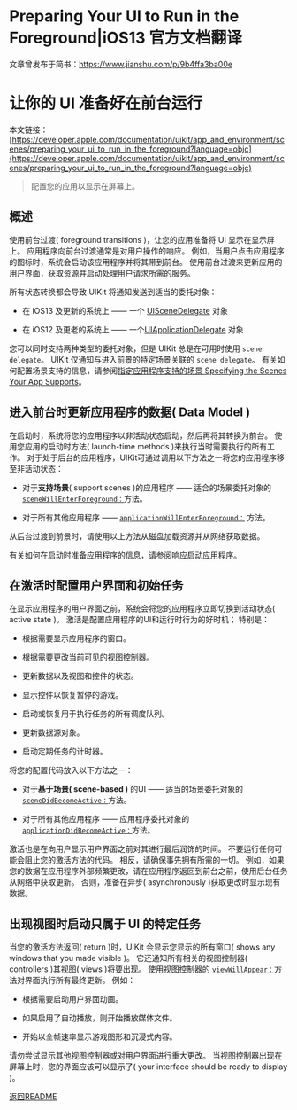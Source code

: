 # Preparing Your UI to Run in the Foreground|iOS13 官方文档翻译

文章曾发布于简书：https://www.jianshu.com/p/9b4ffa3ba00e

# 让你的 UI 准备好在前台运行

本文链接：[https://developer.apple.com/documentation/uikit/app_and_environment/scenes/preparing_your_ui_to_run_in_the_foreground?language=objc](https://developer.apple.com/documentation/uikit/app_and_environment/scenes/preparing_your_ui_to_run_in_the_foreground?language=objc)

> 配置您的应用以显示在屏幕上。

## 概述

使用前台过渡( foreground transitions )，让您的应用准备将 UI 显示在显示屏上。 应用程序向前台过渡通常是对用户操作的响应。 例如，当用户点击应用程序的图标时，系统会启动该应用程序并将其带到前台。 使用前台过渡来更新应用的用户界面，获取资源并启动处理用户请求所需的服务。

所有状态转换都会导致 UIKit 将通知发送到适当的委托对象：

- 在 iOS13 及更新的系统上 —— 一个 [UISceneDelegate](https://developer.apple.com/documentation/uikit/uiscenedelegate?language=objc) 对象

- 在 iOS12 及更老的系统上 —— 一个[UIApplicationDelegate](https://developer.apple.com/documentation/uikit/uiapplicationdelegate?language=objc) 对象

您可以同时支持两种类型的委托对象，但是 UIKit 总是在可用时使用 `scene delegate`。 UIKit 仅通知与进入前景的特定场景关联的 `scene delegate`。 有关如何配置场景支持的信息，请参阅[指定应用程序支持的场景 Specifying the Scenes Your App Supports](https://developer.apple.com/documentation/uikit/app_and_environment/scenes/specifying_the_scenes_your_app_supports?language=objc)。

## 进入前台时更新应用程序的数据( Data Model )

在启动时，系统将您的应用程序以非活动状态启动，然后再将其转换为前台。 使用您应用的启动时方法( launch-time methods )来执行当时需要执行的所有工作。 对于处于后台的应用程序，UIKit可通过调用以下方法之一将您的应用程序移至非活动状态：

- 对于**支持场景**( support scenes )的应用程序 —— 适合的场景委托对象的 [`sceneWillEnterForeground：`](https://developer.apple.com/documentation/uikit/uiscenedelegate/3197918-scenewillenterforeground?language=objc)方法。

- 对于所有其他应用程序 —— [`applicationWillEnterForeground：`](https://developer.apple.com/documentation/uikit/uiapplicationdelegate/1623076-applicationwillenterforeground?language=objc) 方法。

从后台过渡到前景时，请使用以上方法从磁盘加载资源并从网络获取数据。

有关如何在启动时准备应用程序的信息，请参阅[响应启动应用程序](https://developer.apple.com/documentation/uikit/app_and_environment/responding_to_the_launch_of_your_app?language=objc)。

## 在激活时配置用户界面和初始任务

在显示应用程序的用户界面之前，系统会将您的应用程序立即切换到活动状态( active state )。 激活是配置应用程序的UI和运行时行为的好时机； 特别是：

- 根据需要显示应用程序的窗口。

- 根据需要更改当前可见的视图控制器。

- 更新数据以及视图和控件的状态。

- 显示控件以恢复暂停的游戏。

- 启动或恢复用于执行任务的所有调度队列。

- 更新数据源对象。

- 启动定期任务的计时器。

将您的配置代码放入以下方法之一：

- 对于**基于场景( scene-based )** 的UI —— 适当的场景委托对象的 [`sceneDidBecomeActive：`](https://developer.apple.com/documentation/uikit/uiscenedelegate/3197915-scenedidbecomeactive?language=objc)方法。

- 对于所有其他应用程序 —— 应用程序委托对象的[`applicationDidBecomeActive：`](https://developer.apple.com/documentation/uikit/uiapplicationdelegate/1622956-applicationdidbecomeactive?language=objc)方法。

激活也是在向用户显示用户界面之前对其进行最后润饰的时间。 不要运行任何可能会阻止您的激活方法的代码。 相反，请确保事先拥有所需的一切。 例如，如果您的数据在应用程序外部频繁更改，请在应用程序返回到前台之前，使用后台任务从网络中获取更新。 否则，准备在异步( asynchronously )获取更改时显示现有数据。

## 出现视图时启动只属于 UI 的特定任务

当您的激活方法返回( return )时，UIKit 会显示您显示的所有窗口( shows any windows that you made visible )。 它还通知所有相关的视图控制器( controllers )其视图( views )将要出现。 使用视图控制器的 [`viewWillAppear：`](https://developer.apple.com/documentation/uikit/uiviewcontroller/1621510-viewwillappear?language=objc)方法对界面执行所有最终更新。 例如：

- 根据需要启动用户界面动画。

- 如果启用了自动播放，则开始播放媒体文件。

- 开始以全帧速率显示游戏图形和沉浸式内容。

请勿尝试显示其他视图控制器或对用户界面进行重大更改。 当视图控制器出现在屏幕上时，您的界面应该可以显示了( your interface should be ready to display )。

[返回README](https://github.com/RadioHeadach/iOS-Dev-Articles)